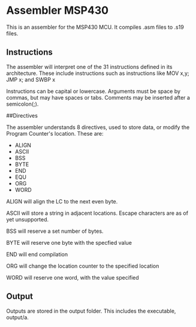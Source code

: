 # Assembler MSP430

This is an assembler for the MSP430 MCU.
It compiles .asm files to .s19 files. 

## Instructions

The assembler will interpret one of the 31 instructions 
defined in its architecture. These include instructions such
as instructions like MOV x,y; JMP x; and  SWBP x

Instructions can be capital or lowercase. 
Arguments must be space by commas, but may have spaces or tabs. 
Comments may be inserted after a semicolon(;). 

##Directives

The assembler understands 8 directives, used to store data, or 
modify the Program Counter's location. These are:
* ALIGN
* ASCII
* BSS
* BYTE
* END
* EQU
* ORG
* WORD

ALIGN will align the LC to the next even byte. 

ASCII will store a string in adjacent locations. Escape characters are as of yet unsupported. 

BSS will reserve a set number of bytes.

BYTE will reserve one byte with the specfied value 

END will end compilation

ORG will change the location counter to the specified location

WORD will reserve one word, with the value specified

## Output

Outputs are stored in the output folder. This includes the executable, 
output/a.
